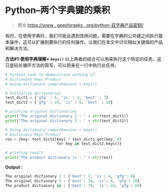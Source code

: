 # Python–两个字典键的乘积

> 原文:[https://www . geesforgeks . org/python-双字典产品密钥/](https://www.geeksforgeeks.org/python-product-of-two-dictionary-keys/)

有时，在使用字典时，我们可能会遇到效用问题，需要在字典的公共键之间执行基本操作。这可以扩展到要执行的任何操作。让我们在本文中讨论相似关键值的产品和解决方法。

**方法#1:使用字典理解+ `keys()`**
以上两者的结合可以用来执行这个特定的任务。这只是较长循环方法的简写，可以用来在一行中执行此任务。

```py
# Python3 code to demonstrate working of
# Dictionary Keys Product
# Using dictionary comprehension + keys()

# Initialize dictionaries
test_dict1 = {'gfg' : 6, 'is' : 4, 'best' : 7}
test_dict2 = {'gfg' : 10, 'is' : 6, 'best' : 10}

# printing original dictionaries 
print("The original dictionary 1 : " + str(test_dict1))
print("The original dictionary 2 : " + str(test_dict2))

# Using dictionary comprehension + keys()
# Dictionary Keys Product
res = {key: test_dict2[key] * test_dict1.get(key, 0) 
                       for key in test_dict2.keys()}

# printing result 
print("The product dictionary is : " + str(res))
```

**Output :**

```py
The original dictionary 1 : {'best': 7, 'is': 4, 'gfg': 6}
The original dictionary 2 : {'best': 10, 'is': 6, 'gfg': 10}
The product dictionary is : {'best': 70, 'is': 24, 'gfg': 60}

```